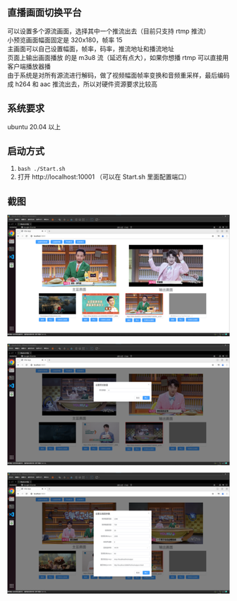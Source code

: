 ## 直播画面切换平台

可以设置多个源流画面，选择其中一个推流出去（目前只支持 rtmp 推流）<br>
小预览画面幅面固定是 320x180，帧率 15<br>
主画面可以自己设置幅面，帧率，码率，推流地址和播流地址<br>
页面上输出画面播放 的是 m3u8 流（延迟有点大），如果你想播 rtmp 可以直接用客户端播放器播<br>
由于系统是对所有源流进行解码，做了视频幅面帧率变换和音频重采样，最后编码成 h264 和 aac 推流出去，所以对硬件资源要求比较高

## 系统要求

ubuntu 20.04 以上

## 启动方式

1. `bash ./Start.sh`
2. 打开 http://localhost:10001 （可以在 Start.sh 里面配置端口）

## 截图

![](./pic/preview_1.png)

![](./pic/preview_2.png)

![](./pic/preview_3.png)
